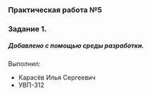 ### Практическая работа №5
### Задание 1.
##### Добавлено с помощью среды разработки.

Выполнил:
* Карасёв Илья Сергеевич
* УВП-312
